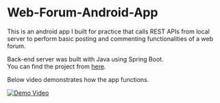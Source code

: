 # Web-Forum-Android-App

This is an android app I built for practice that calls REST APIs from local server to perform basic posting and commenting functionalities of a web forum.

Back-end server was built with Java using Spring Boot.  
You can find the project from [here](https://github.com/dankunlee/Web-Forum-REST-API).

Below video demonstrates how the app functions. 

[![Demo Video](https://img.youtube.com/vi/jEJVNujh-NA/0.jpg)](https://youtu.be/jEJVNujh-NA)
  
